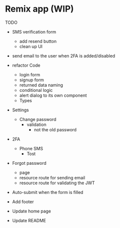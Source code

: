 # Remix app (WIP)

TODO

- SMS verification form
  - add resend button
  - clean up UI

- send email to the user when 2FA is added/disabled

- refactor Code
  - login form
  - signup form
  - returned data naming
  - conditional logic
  - alert dialog to its own component
  - Types

- Settings
  - Change password
    - validation
      - not the old password
- 2FA
  - Phone SMS
    - Tost
- Forgot password
  - page
  - resource route for sending email
  - resource route for validating the JWT

- Auto-submit when the form is filled
- Add footer
- Update home page
- Update README